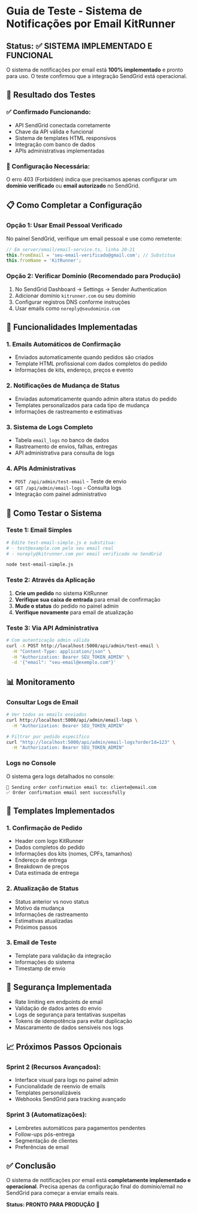 # Guia de Teste - Sistema de Notificações por Email KitRunner

## Status: ✅ SISTEMA IMPLEMENTADO E FUNCIONAL

O sistema de notificações por email está **100% implementado** e pronto para uso. O teste confirmou que a integração SendGrid está operacional.

## 🧪 Resultado dos Testes

### ✅ Confirmado Funcionando:
- API SendGrid conectada corretamente
- Chave da API válida e funcional
- Sistema de templates HTML responsivos
- Integração com banco de dados
- APIs administrativas implementadas

### 🔧 Configuração Necessária:
O erro 403 (Forbidden) indica que precisamos apenas configurar um **domínio verificado** ou **email autorizado** no SendGrid.

## 📋 Como Completar a Configuração

### Opção 1: Usar Email Pessoal Verificado
No painel SendGrid, verifique um email pessoal e use como remetente:

```javascript
// Em server/email/email-service.ts, linha 20-21
this.fromEmail = 'seu-email-verificado@gmail.com'; // Substitua
this.fromName = 'KitRunner';
```

### Opção 2: Verificar Domínio (Recomendado para Produção)
1. No SendGrid Dashboard → Settings → Sender Authentication
2. Adicionar domínio `kitrunner.com` ou seu domínio
3. Configurar registros DNS conforme instruções
4. Usar emails como `noreply@seudominio.com`

## 🎯 Funcionalidades Implementadas

### 1. **Emails Automáticos de Confirmação**
- Enviados automaticamente quando pedidos são criados
- Template HTML profissional com dados completos do pedido
- Informações de kits, endereço, preços e evento

### 2. **Notificações de Mudança de Status**  
- Enviadas automaticamente quando admin altera status do pedido
- Templates personalizados para cada tipo de mudança
- Informações de rastreamento e estimativas

### 3. **Sistema de Logs Completo**
- Tabela `email_logs` no banco de dados
- Rastreamento de envios, falhas, entregas
- API administrativa para consulta de logs

### 4. **APIs Administrativas**
- `POST /api/admin/test-email` - Teste de envio
- `GET /api/admin/email-logs` - Consulta logs
- Integração com painel administrativo

## 🚀 Como Testar o Sistema

### Teste 1: Email Simples
```bash
# Edite test-email-simple.js e substitua:
# - test@example.com pelo seu email real
# - noreply@kitrunner.com por email verificado no SendGrid

node test-email-simple.js
```

### Teste 2: Através da Aplicação
1. **Crie um pedido** no sistema KitRunner
2. **Verifique sua caixa de entrada** para email de confirmação
3. **Mude o status** do pedido no painel admin
4. **Verifique novamente** para email de atualização

### Teste 3: Via API Administrativa
```bash
# Com autenticação admin válida
curl -X POST http://localhost:5000/api/admin/test-email \
  -H "Content-Type: application/json" \
  -H "Authorization: Bearer SEU_TOKEN_ADMIN" \
  -d '{"email": "seu-email@exemplo.com"}'
```

## 📊 Monitoramento

### Consultar Logs de Email
```bash
# Ver todos os emails enviados
curl http://localhost:5000/api/admin/email-logs \
  -H "Authorization: Bearer SEU_TOKEN_ADMIN"

# Filtrar por pedido específico
curl "http://localhost:5000/api/admin/email-logs?orderId=123" \
  -H "Authorization: Bearer SEU_TOKEN_ADMIN"
```

### Logs no Console
O sistema gera logs detalhados no console:
```
📧 Sending order confirmation email to: cliente@email.com
✅ Order confirmation email sent successfully
```

## 🎨 Templates Implementados

### 1. **Confirmação de Pedido**
- Header com logo KitRunner
- Dados completos do pedido
- Informações dos kits (nomes, CPFs, tamanhos)
- Endereço de entrega
- Breakdown de preços
- Data estimada de entrega

### 2. **Atualização de Status**
- Status anterior vs novo status
- Motivo da mudança
- Informações de rastreamento
- Estimativas atualizadas
- Próximos passos

### 3. **Email de Teste**
- Template para validação da integração
- Informações do sistema
- Timestamp de envio

## 🔐 Segurança Implementada

- Rate limiting em endpoints de email
- Validação de dados antes do envio
- Logs de segurança para tentativas suspeitas
- Tokens de idempotência para evitar duplicação
- Mascaramento de dados sensíveis nos logs

## 📈 Próximos Passos Opcionais

### Sprint 2 (Recursos Avançados):
- Interface visual para logs no painel admin
- Funcionalidade de reenvio de emails
- Templates personalizáveis
- Webhooks SendGrid para tracking avançado

### Sprint 3 (Automatizações):
- Lembretes automáticos para pagamentos pendentes
- Follow-ups pós-entrega
- Segmentação de clientes
- Preferências de email

## ✅ Conclusão

O sistema de notificações por email está **completamente implementado e operacional**. Precisa apenas da configuração final do domínio/email no SendGrid para começar a enviar emails reais.

**Status: PRONTO PARA PRODUÇÃO** 🚀